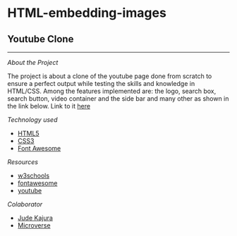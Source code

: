 # HTML-embedding-images

## Youtube Clone

---
_About the Project_

The project is about a clone of the youtube page done from scratch to ensure a perfect output while testing the skills and knowledge in HTML/CSS. Among the features implemented are: the logo, search box, search button, video container and the side bar and many other as shown in the link below.
Link to it [here](https://tunedev.github.io/HTML-embedding-images/.)



_Technology used_

- [HTML5](https://www.w3schools.com/html/html5_intro.asp)
- [CSS3](https://www.w3schools.com/css/)
- [Font Awesome](https://fontawesome.com/v4.7.0/icons/)

_Resources_
- [w3schools](https://www.w3schools.com/html/html5_intro.asp)
- [fontawesome](https://fontawesome.com/v4.7.0/icons/)
- [youtube](https://www.youtube.com/)

_Colaborator_

- [Jude Kajura](github.com/kbjude)
- [Microverse](microverse.org)

